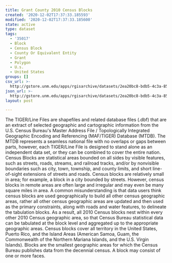 ```yaml
---
title: Grant County 2010 Census Blocks
created: '2020-12-02T17:37:33.185593'
modified: '2020-12-02T17:37:33.185600'
state: active
type: dataset
tags:
  - '35017'
  - Block
  - Census Block
  - County Or Equivalent Entity
  - Grant
  - Polygon
  - U.s.
  - United States
groups: []
csv_url: >-
  http://gstore.unm.edu/apps/rgisarchive/datasets/2ea20bc8-bdb5-4c3a-8548-c4323c7c52aa/tl_2010_35017_tabblock10.derived.csv
json_url: >-
  http://gstore.unm.edu/apps/rgisarchive/datasets/2ea20bc8-bdb5-4c3a-8548-c4323c7c52aa/tl_2010_35017_tabblock10.derived.json
layout: post

---
```

The TIGER/Line Files are shapefiles and related database files (.dbf) that are an extract of selected geographic and cartographic information from the U.S. Census Bureau's Master Address File / Topologically Integrated Geographic Encoding and Referencing (MAF/TIGER) Database (MTDB).  The MTDB represents a seamless national file with no overlaps or gaps between parts, however, each TIGER/Line File is designed to stand alone as an independent data set, or they can be combined to cover the entire nation.  Census Blocks are statistical areas bounded on all sides by visible features, such as streets, roads, streams, and railroad tracks, and/or by nonvisible boundaries such as city, town, township, and county limits, and short line-of-sight extensions of streets and roads.  Census blocks are relatively small in area; for example, a block in a city bounded by streets.  However, census blocks in remote areas are often large and irregular and may even be many square miles in area.  A common misunderstanding is that data users think census blocks are used geographically to build all other census geographic areas, rather all other census geographic areas are updated and then used as the primary constraints, along with roads and water features, to delineate the tabulation blocks.  As a result, all 2010 Census blocks nest within every other 2010 Census geographic area, so that Census Bureau statistical data can be tabulated at the block level and aggregated up to the appropriate geographic areas.  Census blocks cover all territory in the United States, Puerto Rico, and the Island Areas (American Samoa, Guam, the Commonwealth of the Northern Mariana Islands, and the U.S. Virgin Islands).  Blocks are the smallest geographic areas for which the Census Bureau publishes data from the decennial census.  A block may consist of one or more faces.  

